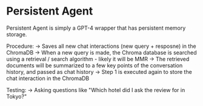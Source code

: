 # Persistent Agent
Persistent Agent is simply a GPT-4 wrapper that has persistent memory storage.

Procedure:
-> Saves all new chat interactions (new query + resposne) in the ChromaDB
-> When a new query is made, the Chroma database is searched using a retrieval / search algorithm - likely it will be MMR
-> The retrieved documents will be summarized to a few key points of the conversation history, and passed as chat history
-> Step 1 is executed again to store the chat interaction in the ChromaDB



Testing:
-> Asking questions like "Which hotel did I ask the review for in Tokyo?"

